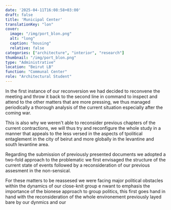 ```yaml
---
date: '2025-04-11T16:08:58+03:00'
draft: false
title: 'Municipal Center'
translationKey: "lon"
cover:
  image: "/img/port_blon.png"
  alt: "long"
  caption: "housing"
  relative: false 
categories: ["architecture", "interior", "research"]
thumbnail: "/img/port_blon.png"
type: "Administrative"
location: "Beirut LB"
function: "Communal Center"
role: "Architectural Student"
---
```


In the first instance of our reconversion we had decided to reconvene the meeting and throw it back to the second line in command to inspect and attend to the other matters that are more pressing, we thus managed periodically a thorough analysis of the current situation especially after the coming war.

This is also why we weren't able to reconsider previous chapters of the current contractions, we will thus try and reconfigure the whole study in a manner that appeals to the less versed in the aspects of tpolitical entaglement in the city of beirut and more globally in the levantine and south levantine area.

Regarding the submission of previously presented documents we adopted a two-fold approach to the problematic we first envisaged the structure of the current state of events followed by a reconsideration of our previous assesment in the non-sensical.

For these matters to be reassesed we were facing major political obstacles within the dynamics of our close-knit group e nwant to emphasis the importance of the bionese approach to group politics, this first goes hand in hand with the reconsideration of the whole environement previously layed bare by our dynmics and our
